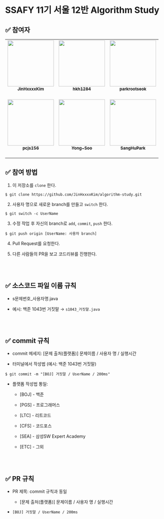 # SSAFY 11기 서울 12반 Algorithm Study

## ✅ 참여자

<table align="center">
<tr>
<td align="center"><a href="https://github.com/JinHxxxxKim"><img src="https://github.com/JinHxxxxKim.png" width="150px;" alt=""/>         
<br /><sub><b>JinHxxxxKim</b><br></a><br/></td>
<td align="center"><a href="https://github.com/hkh1284"><img src="https://github.com/hkh1284.png" width="150px;" alt=""/>         
<br /><sub><b>hkh1284</b><br></a><br/></td>
<td align="center"><a href="https://github.com/parkrootseok"><img src="https://github.com/parkrootseok.png" width="150px;" alt=""/>         
<br /><sub><b>parkrootseok</b><br></a><br/></td>
</tr>
<tr>
<td align="center"><a href="https://github.com/pcjs156"><img src="https://github.com/pcjs156.png" width="150px;" alt=""/>         
<br /><sub><b>pcjs156</b><br></a><br/></td>
<td align="center"><a href="https://github.com/Yong-Soo"><img src="https://github.com/Yong-Soo.png" width="150px;" alt=""/>         
<br /><sub><b>Yong-Soo</b><br></a><br/></td>
<td align="center"><a href="https://github.com/SangHuPark"><img src="https://github.com/SangHuPark.png" width="150px;" alt=""/>         
<br /><sub><b>SangHuPark</b><br></a><br/></td>
</tr>
</table>

## ✅ 참여 방법

1. 이 저장소를 `clone` 한다.

```
$ git clone https://github.com/JinHxxxxKim/algorithm-study.git
```

2. 사용자 명으로 새로운 branch를 만들고 `switch` 한다.

```
$ git switch -c UserName
```

3. 수정 작업 후 자신의 branch로 `add`, `commit`, `push` 한다.

```
$ git push origin [UserName: 사용자 branch]
```

4. Pull Request를 요청한다.

5. 다른 사람들의 PR을 보고 코드리뷰를 진행한다.

<br />
<br />

## ✅ 소스코드 파일 이름 규칙

- s문제번호\_사용자명.java

- 예시: 백준 1043번 거짓말 &rarr; `s1043_거짓말.java`

<br />
<br />

## ✅ commit 규칙

- commit 메세지: [문제 출처(플랫폼)] 문제이름 / 사용자 명 / 실행시간

- 터미널에서 작성법 (예시: 백준 1043번 거짓말)

```
$ git commit -m "[BOJ] 거짓말 / UserName / 200ms"
```

- 플랫폼 작성법 통일:

  - [BOJ] - 백준

  - [PGS] - 프로그래머스
  - [LTC] - 리트코드
  - [CFS] - 코드포스
  - [SEA] - 삼성SW Expert Academy
  - [ETC] - 그외

<br />
<br />

## ✅ PR 규칙

- PR 제목: commit 규칙과 동일

  - [문제 출처(플랫폼)] 문제이름 / 사용자 명 / 실행시간

- `[BOJ] 거짓말 / UserName / 200ms`

<br />
<br />
